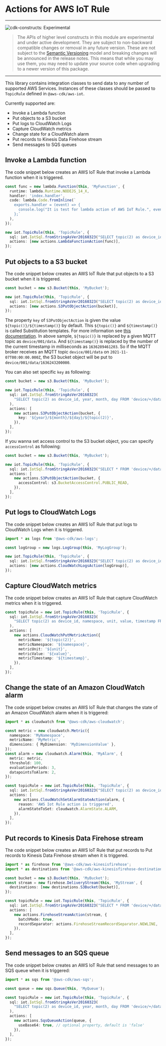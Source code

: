 # Actions for AWS IoT Rule
<!--BEGIN STABILITY BANNER-->

---

![cdk-constructs: Experimental](https://img.shields.io/badge/cdk--constructs-experimental-important.svg?style=for-the-badge)

> The APIs of higher level constructs in this module are experimental and under active development.
> They are subject to non-backward compatible changes or removal in any future version. These are
> not subject to the [Semantic Versioning](https://semver.org/) model and breaking changes will be
> announced in the release notes. This means that while you may use them, you may need to update
> your source code when upgrading to a newer version of this package.

---

<!--END STABILITY BANNER-->

This library contains integration classes to send data to any number of
supported AWS Services. Instances of these classes should be passed to
`TopicRule` defined in `@aws-cdk/aws-iot`.

Currently supported are:

- Invoke a Lambda function
- Put objects to a S3 bucket
- Put logs to CloudWatch Logs
- Capture CloudWatch metrics
- Change state for a CloudWatch alarm
- Put records to Kinesis Data Firehose stream
- Send messages to SQS queues

## Invoke a Lambda function

The code snippet below creates an AWS IoT Rule that invoke a Lambda function
when it is triggered.

```ts
const func = new lambda.Function(this, 'MyFunction', {
  runtime: lambda.Runtime.NODEJS_14_X,
  handler: 'index.handler',
  code: lambda.Code.fromInline(`
    exports.handler = (event) => {
      console.log("It is test for lambda action of AWS IoT Rule.", event);
    };`
  ),
});

new iot.TopicRule(this, 'TopicRule', {
  sql: iot.IotSql.fromStringAsVer20160323("SELECT topic(2) as device_id, timestamp() as timestamp, temperature FROM 'device/+/data'"),
  actions: [new actions.LambdaFunctionAction(func)],
});
```

## Put objects to a S3 bucket

The code snippet below creates an AWS IoT Rule that put objects to a S3 bucket
when it is triggered.

```ts
const bucket = new s3.Bucket(this, 'MyBucket');

new iot.TopicRule(this, 'TopicRule', {
  sql: iot.IotSql.fromStringAsVer20160323("SELECT topic(2) as device_id FROM 'device/+/data'"),
  actions: [new actions.S3PutObjectAction(bucket)],
});
```

The property `key` of `S3PutObjectAction` is given the value `${topic()}/${timestamp()}` by default. This `${topic()}`
and `${timestamp()}` is called Substitution templates. For more information see 
[this documentation](https://docs.aws.amazon.com/iot/latest/developerguide/iot-substitution-templates.html).
In above sample, `${topic()}` is replaced by a given MQTT topic as `device/001/data`. And `${timestamp()}` is replaced
by the number of the current timestamp in milliseconds as `1636289461203`. So if the MQTT broker receives an MQTT topic
`device/001/data` on `2021-11-07T00:00:00.000Z`, the S3 bucket object will be put to `device/001/data/1636243200000`. 

You can also set specific `key` as following:

```ts
const bucket = new s3.Bucket(this, 'MyBucket');

new iot.TopicRule(this, 'TopicRule', {
  sql: iot.IotSql.fromStringAsVer20160323(
    "SELECT topic(2) as device_id, year, month, day FROM 'device/+/data'",
  ),
  actions: [
    new actions.S3PutObjectAction(bucket, {
      key: '${year}/${month}/${day}/${topic(2)}',
    }),
  ],
});
```

If you wanna set access control to the S3 bucket object, you can specify `accessControl` as following:

```ts
const bucket = new s3.Bucket(this, 'MyBucket');

new iot.TopicRule(this, 'TopicRule', {
  sql: iot.IotSql.fromStringAsVer20160323("SELECT * FROM 'device/+/data'"),
  actions: [
    new actions.S3PutObjectAction(bucket, {
      accessControl: s3.BucketAccessControl.PUBLIC_READ,
    }),
  ],
});
```

## Put logs to CloudWatch Logs

The code snippet below creates an AWS IoT Rule that put logs to CloudWatch Logs
when it is triggered.

```ts
import * as logs from '@aws-cdk/aws-logs';

const logGroup = new logs.LogGroup(this, 'MyLogGroup');

new iot.TopicRule(this, 'TopicRule', {
  sql: iot.IotSql.fromStringAsVer20160323("SELECT topic(2) as device_id FROM 'device/+/data'"),
  actions: [new actions.CloudWatchLogsAction(logGroup)],
});
```

## Capture CloudWatch metrics

The code snippet below creates an AWS IoT Rule that capture CloudWatch metrics
when it is triggered.

```ts
const topicRule = new iot.TopicRule(this, 'TopicRule', {
  sql: iot.IotSql.fromStringAsVer20160323(
    "SELECT topic(2) as device_id, namespace, unit, value, timestamp FROM 'device/+/data'",
  ),
  actions: [
    new actions.CloudWatchPutMetricAction({
      metricName: '${topic(2)}',
      metricNamespace: '${namespace}',
      metricUnit: '${unit}',
      metricValue: '${value}',
      metricTimestamp: '${timestamp}',
    }),
  ],
});
```

## Change the state of an Amazon CloudWatch alarm

The code snippet below creates an AWS IoT Rule that changes the state of an Amazon CloudWatch alarm when it is triggered:

```ts
import * as cloudwatch from '@aws-cdk/aws-cloudwatch';

const metric = new cloudwatch.Metric({
  namespace: 'MyNamespace',
  metricName: 'MyMetric',
  dimensions: { MyDimension: 'MyDimensionValue' },
});
const alarm = new cloudwatch.Alarm(this, 'MyAlarm', {
  metric: metric,
  threshold: 100,
  evaluationPeriods: 3,
  datapointsToAlarm: 2,
});

const topicRule = new iot.TopicRule(this, 'TopicRule', {
  sql: iot.IotSql.fromStringAsVer20160323("SELECT topic(2) as device_id FROM 'device/+/data'"),
  actions: [
    new actions.CloudWatchSetAlarmStateAction(alarm, {
      reason: 'AWS Iot Rule action is triggered',
      alarmStateToSet: cloudwatch.AlarmState.ALARM,
    }),
  ],
});
```

## Put records to Kinesis Data Firehose stream

The code snippet below creates an AWS IoT Rule that put records to Put records
to Kinesis Data Firehose stream when it is triggered.

```ts
import * as firehose from '@aws-cdk/aws-kinesisfirehose';
import * as destinations from '@aws-cdk/aws-kinesisfirehose-destinations';

const bucket = new s3.Bucket(this, 'MyBucket');
const stream = new firehose.DeliveryStream(this, 'MyStream', {
  destinations: [new destinations.S3Bucket(bucket)],
});

const topicRule = new iot.TopicRule(this, 'TopicRule', {
  sql: iot.IotSql.fromStringAsVer20160323("SELECT * FROM 'device/+/data'"),
  actions: [
    new actions.FirehoseStreamAction(stream, {
      batchMode: true,
      recordSeparator: actions.FirehoseStreamRecordSeparator.NEWLINE,
    }),
  ],
});
```

## Send messages to an SQS queue

The code snippet below creates an AWS IoT Rule that send messages
to an SQS queue when it is triggered:

```ts
import * as sqs from '@aws-cdk/aws-sqs';

const queue = new sqs.Queue(this, 'MyQueue');

const topicRule = new iot.TopicRule(this, 'TopicRule', {
  sql: iot.IotSql.fromStringAsVer20160323(
    "SELECT topic(2) as device_id, year, month, day FROM 'device/+/data'",
  ),
  actions: [
    new actions.SqsQueueAction(queue, {
      useBase64: true, // optional property, default is 'false'
    }),
  ],
});
```
